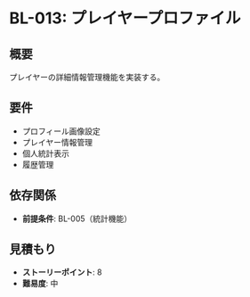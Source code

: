 # BL-013: プレイヤープロファイル

## 概要
プレイヤーの詳細情報管理機能を実装する。

## 要件
- プロフィール画像設定
- プレイヤー情報管理
- 個人統計表示
- 履歴管理

## 依存関係
- **前提条件**: BL-005（統計機能）

## 見積もり
- **ストーリーポイント**: 8
- **難易度**: 中